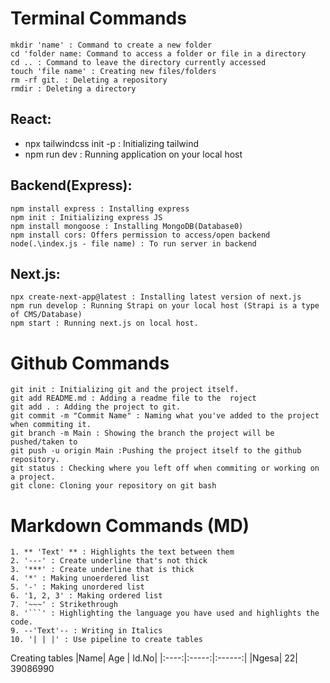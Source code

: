  # Terminal Commands 
 
    mkdir 'name' : Command to create a new folder
    cd 'folder name: Command to access a folder or file in a directory
    cd .. : Command to leave the directory currently accessed
    touch 'file name' : Creating new files/folders
    rm -rf git. : Deleting a repository 
    rmdir : Deleting a directory

**React:**
---
- npx tailwindcss init -p : Initializing tailwind
- npm run dev : Running application on your local host

**Backend(Express):**
--- 
    npm install express : Installing express
    npm init : Initializing express JS
    npm install mongoose : Installing MongoDB(Database0)
    npm install cors: Offers permission to access/open backend
    node(.\index.js - file name) : To run server in backend

**Next.js:**
---
    npx create-next-app@latest : Installing latest version of next.js
    npm run develop : Running Strapi on your local host (Strapi is a type of CMS/Database)
    npm start : Running next.js on local host.

# Github Commands

    git init : Initializing git and the project itself.
    git add README.md : Adding a readme file to the  roject
    git add . : Adding the project to git.
    git commit -m "Commit Name" : Naming what you've added to the project when commiting it.
    git branch -m Main : Showing the branch the project will be pushed/taken to
    git push -u origin Main :Pushing the project itself to the github repository.
    git status : Checking where you left off when commiting or working on a project.
    git clone: Cloning your repository on git bash

# Markdown Commands (MD)

    1. ** 'Text' ** : Highlights the text between them
    2. '---' : Create underline that's not thick 
    3. '***' : Create underline that is thick
    4. '*' : Making unoerdered list
    5. '-' : Making unordered list
    6. '1, 2, 3' : Making ordered list
    7. '~~~' : Strikethrough
    8. '```' : Highlighting the language you have used and highlights the code.
    9. --'Text'-- : Writing in Italics
    10. '| | |' : Use pipeline to create tables
Creating tables
|Name| Age | Id.No|
|:----:|:-----:|:------:|
|Ngesa| 22| 39086990 